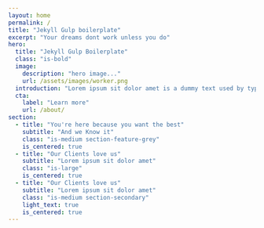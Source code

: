```yaml
---
layout: home
permalink: /
title: "Jekyll Gulp boilerplate"
excerpt: "Your dreams dont work unless you do"
hero:
  title: "Jekyll Gulp Boilerplate"
  class: "is-bold"
  image:
    description: "hero image..."
    url: /assets/images/worker.png
  introduction: "Lorem ipsum sit dolor amet is a dummy text used by typography industry"
  cta:
    label: "Learn more"
    url: /about/
section:
  - title: "You're here because you want the best"
    subtitle: "And we Know it"
    class: "is-medium section-feature-grey"
    is_centered: true
  - title: "Our Clients love us"
    subtitle: "Lorem ipsum sit dolor amet"
    class: "is-large"
    is_centered: true
  - title: "Our Clients love us"
    subtitle: "Lorem ipsum sit dolor amet"
    class: "is-medium section-secondary"
    light_text: true
    is_centered: true
---
```

